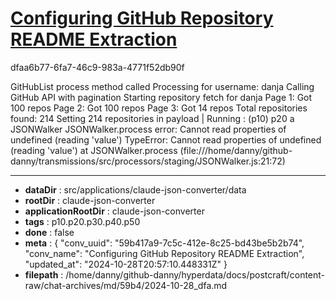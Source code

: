 # [Configuring GitHub Repository README Extraction](https://claude.ai/chat/59b417a9-7c5c-412e-8c25-bd43be5b2b74)

dfaa6b77-6fa7-46c9-983a-4771f52db90f

GitHubList process method called
Processing for username: danja
Calling GitHub API with pagination
Starting repository fetch for danja
Page 1: Got 100 repos
Page 2: Got 100 repos
Page 3: Got 14 repos
Total repositories found: 214
Setting 214 repositories in payload
| Running :  (p10) p20 a JSONWalker
JSONWalker.process error: Cannot read properties of undefined (reading 'value')
TypeError: Cannot read properties of undefined (reading 'value')
    at JSONWalker.process (file:///home/danny/github-danny/transmissions/src/processors/staging/JSONWalker.js:21:72)

---

* **dataDir** : src/applications/claude-json-converter/data
* **rootDir** : claude-json-converter
* **applicationRootDir** : claude-json-converter
* **tags** : p10.p20.p30.p40.p50
* **done** : false
* **meta** : {
  "conv_uuid": "59b417a9-7c5c-412e-8c25-bd43be5b2b74",
  "conv_name": "Configuring GitHub Repository README Extraction",
  "updated_at": "2024-10-28T20:57:10.448331Z"
}
* **filepath** : /home/danny/github-danny/hyperdata/docs/postcraft/content-raw/chat-archives/md/59b4/2024-10-28_dfa.md